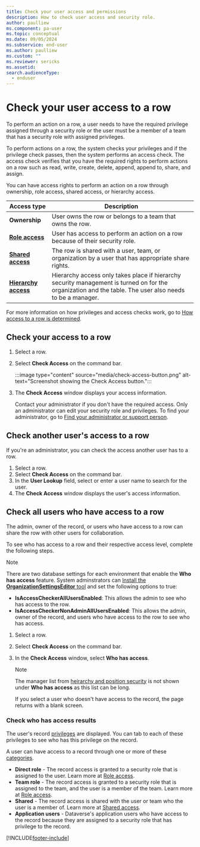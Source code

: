 ```yaml
---
title: Check your user access and permissions
description: How to check user access and security role.
author: paulliew
ms.component: pa-user
ms.topic: conceptual
ms.date: 09/05/2024
ms.subservice: end-user
ms.author: paulliew
ms.custom: ""
ms.reviewer: sericks
ms.assetid: 
search.audienceType: 
  - enduser
---
```


# Check your user access to a row

To perform an action on a row, a user needs to have the required privilege assigned through a security role or the user must be a member of a team that has a security role with assigned privileges.

To perform actions on a row, the system checks your privileges and if the privilege check passes, then the system performs an access check. The access check verifies that you have the required rights to perform actions on a row such as read, write, create, delete, append, append to, share, and assign.

You can have access rights to perform an action on a row through ownership, role access, shared access, or hierarchy access.

|Access type|Description|  
|---------------|-----------------|  
|**Ownership**| User owns the row or belongs to a team that owns the row.|  
|[**Role access**](/power-platform/admin/how-record-access-determined#role-access)|User has access to perform an action on a row because of their security role.|  
|[**Shared access**](/power-platform/admin/how-record-access-determined#shared-access)| The row is shared with a user, team, or organization by a user that has appropriate share rights.|  
|[**Hierarchy access**](/power-platform/admin/how-record-access-determined#hierarchy-access)|Hierarchy access only takes place if hierarchy security management is turned on for the organization and the table. The user also needs to be a manager.

For more information on how privileges and access checks work, go to [How access to a row is determined](/power-platform/admin/how-record-access-determined).


## Check your access to a row

1. Select a row.
1. Select **Check Access** on the command bar.

    :::image type="content" source="media/check-access-button.png" alt-text="Screenshot showing the Check Access button.":::
   
1. The **Check Access** window displays your access information.

    Contact your administrator if you don't have the required access. Only an administrator can edit your security role and privileges. To find your administrator, go to [Find your administrator or support person](./find-admin.md).

## Check another user's access to a row

If you're an administrator, you can check the access another user has to a row.

1. Select a row.
1. Select **Check Access** on the command bar.
1. In the **User Lookup** field, select or enter a user name to search for the user. 
1. The **Check Access** window displays the user's access information.

## Check all users who have access to a row

The admin, owner of the record, or users who have access to a row can share the row with other users for collaboration. 

To see who has access to a row and their respective access level, complete the following steps.

> [!Note]
> There are two database settings for each environment that enable the **Who has access** feature. System adminstrators can [Install the **OrganizationSettingsEditor** tool](/power-platform/admin/environment-database-settings#install-the-organizationsettingseditor-tool) and set the following options to true:
> 
> - **IsAccessCheckerAllUsersEnabled**: This allows the admin to see who has access to the row.
> - **IsAccessCheckerNonAdminAllUsersEnabled**: This allows the admin, owner of the record, and users who have access to the row to see who has access.

1. Select a row.
1. Select **Check Access** on the command bar.
1. In the **Check Access** window, select **Who has access**.

    > [!NOTE]
    > The manager list from [heirarchy and position security](/power-platform/admin/hierarchy-security#manager-hierarchy-and-position-hierarchy-security-models) is not shown under **Who has access** as this list can be long.
    > 
    > If you select a user who doesn't have access to the record, the page returns with a blank screen.

### Check who has access results
The user's record [privileges](/power-platform/admin/how-record-access-determined#privilege-check) are displayed. You can tab to each of these privileges to see who has this privilege on the record. 

A user can have access to a record through one or more of these [categories](/power-platform/admin/how-record-access-determined#access-check).

- **Direct role** - The record access is granted to a security role that is assigned to the user. Learn more at [Role access](/power-platform/admin/how-record-access-determined#role-access). 
- **Team role**   - The record access is granted to a security role that is assigned to the team, and the user is a member of the team. Learn more at [Role access](/power-platform/admin/how-record-access-determined#role-access). 
- **Shared** - The record access is shared with the user or team who the user is a member of. Learn more at [Shared access](/power-platform/admin/how-record-access-determined#shared-access).
- **Application users** - Dataverse's application users who have access to the record because they are assigned to a security role that has privilege to the record.

[!INCLUDE[footer-include](../includes/footer-banner.md)]

